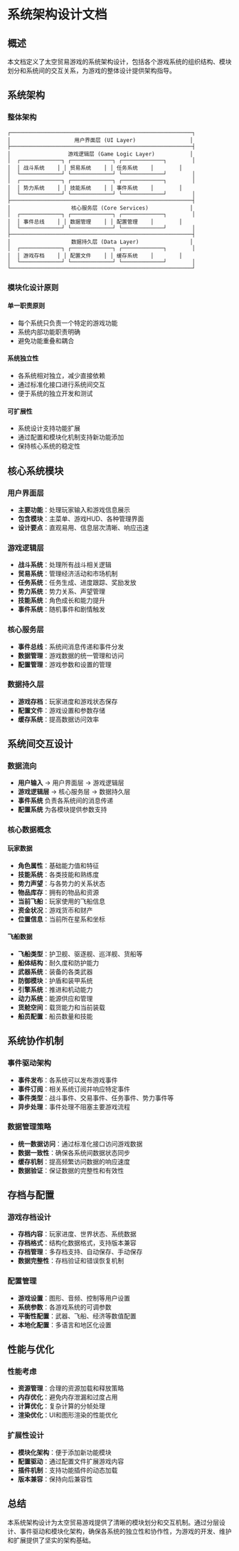 # 系统架构设计文档

## 概述

本文档定义了太空贸易游戏的系统架构设计，包括各个游戏系统的组织结构、模块划分和系统间的交互关系，为游戏的整体设计提供架构指导。

## 系统架构

### 整体架构

```
┌─────────────────────────────────────────────────────────┐
│                    用户界面层 (UI Layer)                 │
├─────────────────────────────────────────────────────────┤
│                  游戏逻辑层 (Game Logic Layer)           │
│  ┌─────────────┐ ┌─────────────┐ ┌─────────────┐        │
│  │ 战斗系统    │ │ 贸易系统    │ │ 任务系统    │        │
│  └─────────────┘ └─────────────┘ └─────────────┘        │
│  ┌─────────────┐ ┌─────────────┐ ┌─────────────┐        │
│  │ 势力系统    │ │ 技能系统    │ │ 事件系统    │        │
│  └─────────────┘ └─────────────┘ └─────────────┘        │
├─────────────────────────────────────────────────────────┤
│                   核心服务层 (Core Services)             │
│  ┌─────────────┐ ┌─────────────┐ ┌─────────────┐        │
│  │ 事件总线    │ │ 数据管理    │ │ 配置管理    │        │
│  └─────────────┘ └─────────────┘ └─────────────┘        │
├─────────────────────────────────────────────────────────┤
│                   数据持久层 (Data Layer)                │
│  ┌─────────────┐ ┌─────────────┐ ┌─────────────┐        │
│  │ 游戏存档    │ │ 配置文件    │ │ 缓存系统    │        │
│  └─────────────┘ └─────────────┘ └─────────────┘        │
└─────────────────────────────────────────────────────────┘
```

### 模块化设计原则

#### 单一职责原则
- 每个系统只负责一个特定的游戏功能
- 系统内部功能职责明确
- 避免功能重叠和耦合

#### 系统独立性
- 各系统相对独立，减少直接依赖
- 通过标准化接口进行系统间交互
- 便于系统的独立开发和测试

#### 可扩展性
- 系统设计支持功能扩展
- 通过配置和模块化机制支持新功能添加
- 保持核心系统的稳定性

## 核心系统模块

### 用户界面层
- **主要功能**：处理玩家输入和游戏信息展示
- **包含模块**：主菜单、游戏HUD、各种管理界面
- **设计要点**：直观易用、信息层次清晰、响应迅速

### 游戏逻辑层
- **战斗系统**：处理所有战斗相关逻辑
- **贸易系统**：管理经济活动和市场机制
- **任务系统**：任务生成、进度跟踪、奖励发放
- **势力系统**：势力关系、声望管理
- **技能系统**：角色成长和能力提升
- **事件系统**：随机事件和剧情触发

### 核心服务层
- **事件总线**：系统间消息传递和事件分发
- **数据管理**：游戏数据的统一管理和访问
- **配置管理**：游戏参数和设置的管理

### 数据持久层
- **游戏存档**：玩家进度和游戏状态保存
- **配置文件**：游戏设置和参数存储
- **缓存系统**：提高数据访问效率

## 系统间交互设计

### 数据流向
- **用户输入** → 用户界面层 → 游戏逻辑层
- **游戏逻辑层** → 核心服务层 → 数据持久层
- **事件系统** 负责各系统间的消息传递
- **配置系统** 为各模块提供参数支持

### 核心数据概念

#### 玩家数据
- **角色属性**：基础能力值和特征
- **技能系统**：各类技能和熟练度
- **势力声望**：与各势力的关系状态
- **物品库存**：拥有的物品和资源
- **当前飞船**：玩家使用的飞船信息
- **资金状况**：游戏货币和财产
- **位置信息**：当前所在星系和坐标

#### 飞船数据
- **飞船类型**：护卫舰、驱逐舰、巡洋舰、货船等
- **船体结构**：耐久度和防护能力
- **武器系统**：装备的各类武器
- **防御模块**：护盾和装甲系统
- **引擎系统**：推进和机动能力
- **动力系统**：能源供应和管理
- **货舱空间**：载货能力和当前装载
- **船员配置**：船员数量和技能

## 系统协作机制

### 事件驱动架构
- **事件发布**：各系统可以发布游戏事件
- **事件订阅**：相关系统订阅并响应特定事件
- **事件类型**：战斗事件、交易事件、任务事件、势力事件等
- **异步处理**：事件处理不阻塞主要游戏流程

### 数据管理策略
- **统一数据访问**：通过标准化接口访问游戏数据
- **数据一致性**：确保各系统间数据状态同步
- **缓存机制**：提高频繁访问数据的响应速度
- **数据验证**：保证数据的完整性和有效性

## 存档与配置

### 游戏存档设计
- **存档内容**：玩家进度、世界状态、系统数据
- **存档格式**：结构化数据格式，支持版本兼容
- **存档管理**：多存档支持、自动保存、手动保存
- **数据完整性**：存档验证和错误恢复机制

### 配置管理
- **游戏设置**：图形、音频、控制等用户设置
- **系统参数**：各游戏系统的可调参数
- **平衡性配置**：武器、飞船、经济等数值配置
- **本地化配置**：多语言和地区化设置

## 性能与优化

### 性能考虑
- **资源管理**：合理的资源加载和释放策略
- **内存优化**：避免内存泄漏和过度占用
- **计算优化**：复杂计算的分帧处理
- **渲染优化**：UI和图形渲染的性能优化

### 扩展性设计
- **模块化架构**：便于添加新功能模块
- **配置驱动**：通过配置文件扩展游戏内容
- **插件机制**：支持功能插件的动态加载
- **版本兼容**：保持向后兼容性

## 总结

本系统架构设计为太空贸易游戏提供了清晰的模块划分和交互机制。通过分层设计、事件驱动和模块化架构，确保各系统的独立性和协作性，为游戏的开发、维护和扩展提供了坚实的架构基础。